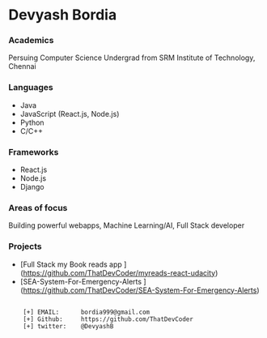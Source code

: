 # Devyash Bordia

### Academics
Persuing Computer Science Undergrad from SRM Institute of Technology, Chennai

### Languages
* Java
* JavaScript (React.js, Node.js)
* Python
* C/C++

### Frameworks
* React.js
* Node.js
* Django

### Areas of focus
Building powerful webapps, Machine Learning/AI, Full Stack developer


### Projects
- [Full Stack my Book reads app ] (https://github.com/ThatDevCoder/myreads-react-udacity)
- [SEA-System-For-Emergency-Alerts ] (https://github.com/ThatDevCoder/SEA-System-For-Emergency-Alerts)

```

    [+] EMAIL:      bordia999@gmail.com
    [+] Github:     https://github.com/ThatDevCoder
    [+] twitter:    @DevyashB

```
